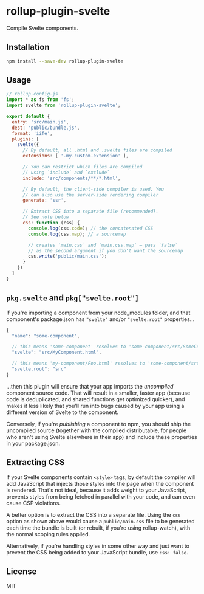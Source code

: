 # rollup-plugin-svelte

Compile Svelte components.


## Installation

```bash
npm install --save-dev rollup-plugin-svelte
```


## Usage

```js
// rollup.config.js
import * as fs from 'fs';
import svelte from 'rollup-plugin-svelte';

export default {
  entry: 'src/main.js',
  dest: 'public/bundle.js',
  format: 'iife',
  plugins: [
    svelte({
      // By default, all .html and .svelte files are compiled
      extensions: [ '.my-custom-extension' ],

      // You can restrict which files are compiled
      // using `include` and `exclude`
      include: 'src/components/**/*.html',

      // By default, the client-side compiler is used. You
      // can also use the server-side rendering compiler
      generate: 'ssr',

      // Extract CSS into a separate file (recommended).
      // See note below
      css: function (css) {
        console.log(css.code); // the concatenated CSS
        console.log(css.map); // a sourcemap

        // creates `main.css` and `main.css.map` — pass `false`
        // as the second argument if you don't want the sourcemap
        css.write('public/main.css'); 
      }
    })
  ]
}
```


## `pkg.svelte` and `pkg["svelte.root"]`

If you're importing a component from your node_modules folder, and that component's package.json has `"svelte"` and/or `"svelte.root"` properties...

```js
{
  "name": "some-component",

  // this means 'some-component' resolves to 'some-component/src/SomeComponent.html'
  "svelte": "src/MyComponent.html",

  // this means 'my-component/Foo.html' resolves to 'some-component/src/Foo.html'
  "svelte.root": "src"
}
```

...then this plugin will ensure that your app imports the *uncompiled* component source code. That will result in a smaller, faster app (because code is deduplicated, and shared functions get optimized quicker), and makes it less likely that you'll run into bugs caused by your app using a different version of Svelte to the component.

Conversely, if you're *publishing* a component to npm, you should ship the uncompiled source (together with the compiled distributable, for people who aren't using Svelte elsewhere in their app) and include these properties in your package.json.


## Extracting CSS

If your Svelte components contain `<style>` tags, by default the compiler will add JavaScript that injects those styles into the page when the component is rendered. That's not ideal, because it adds weight to your JavaScript, prevents styles from being fetched in parallel with your code, and can even cause CSP violations.

A better option is to extract the CSS into a separate file. Using the `css` option as shown above would cause a `public/main.css` file to be generated each time the bundle is built (or rebuilt, if you're using rollup-watch), with the normal scoping rules applied.

Alternatively, if you're handling styles in some other way and just want to prevent the CSS being added to your JavaScript bundle, use `css: false`.


## License

MIT

